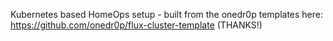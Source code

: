 Kubernetes based HomeOps setup - built from the onedr0p templates here: https://github.com/onedr0p/flux-cluster-template (THANKS!)
